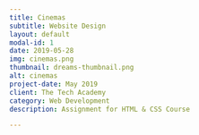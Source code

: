 ```yaml
---
title: Cinemas
subtitle: Website Design
layout: default
modal-id: 1
date: 2019-05-28
img: cinemas.png
thumbnail: dreams-thumbnail.png
alt: cinemas
project-date: May 2019
client: The Tech Academy
category: Web Development
description: Assignment for HTML & CSS Course

---
```

